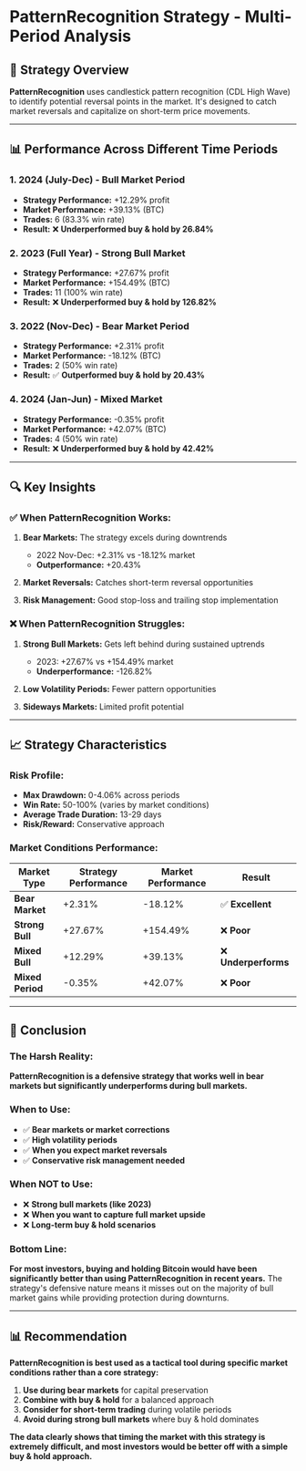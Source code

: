# PatternRecognition Strategy - Multi-Period Analysis

## 🎯 **Strategy Overview**
**PatternRecognition** uses candlestick pattern recognition (CDL High Wave) to identify potential reversal points in the market. It's designed to catch market reversals and capitalize on short-term price movements.

---

## 📊 **Performance Across Different Time Periods**

### **1. 2024 (July-Dec) - Bull Market Period**
- **Strategy Performance:** +12.29% profit
- **Market Performance:** +39.13% (BTC)
- **Trades:** 6 (83.3% win rate)
- **Result:** ❌ **Underperformed buy & hold by 26.84%**

### **2. 2023 (Full Year) - Strong Bull Market**
- **Strategy Performance:** +27.67% profit
- **Market Performance:** +154.49% (BTC)
- **Trades:** 11 (100% win rate)
- **Result:** ❌ **Underperformed buy & hold by 126.82%**

### **3. 2022 (Nov-Dec) - Bear Market Period**
- **Strategy Performance:** +2.31% profit
- **Market Performance:** -18.12% (BTC)
- **Trades:** 2 (50% win rate)
- **Result:** ✅ **Outperformed buy & hold by 20.43%**

### **4. 2024 (Jan-Jun) - Mixed Market**
- **Strategy Performance:** -0.35% profit
- **Market Performance:** +42.07% (BTC)
- **Trades:** 4 (50% win rate)
- **Result:** ❌ **Underperformed buy & hold by 42.42%**

---

## 🔍 **Key Insights**

### **✅ When PatternRecognition Works:**
1. **Bear Markets:** The strategy excels during downtrends
   - 2022 Nov-Dec: +2.31% vs -18.12% market
   - **Outperformance:** +20.43%

2. **Market Reversals:** Catches short-term reversal opportunities
3. **Risk Management:** Good stop-loss and trailing stop implementation

### **❌ When PatternRecognition Struggles:**
1. **Strong Bull Markets:** Gets left behind during sustained uptrends
   - 2023: +27.67% vs +154.49% market
   - **Underperformance:** -126.82%

2. **Low Volatility Periods:** Fewer pattern opportunities
3. **Sideways Markets:** Limited profit potential

---

## 📈 **Strategy Characteristics**

### **Risk Profile:**
- **Max Drawdown:** 0-4.06% across periods
- **Win Rate:** 50-100% (varies by market conditions)
- **Average Trade Duration:** 13-29 days
- **Risk/Reward:** Conservative approach

### **Market Conditions Performance:**
| Market Type | Strategy Performance | Market Performance | Result |
|-------------|---------------------|-------------------|---------|
| **Bear Market** | +2.31% | -18.12% | ✅ **Excellent** |
| **Strong Bull** | +27.67% | +154.49% | ❌ **Poor** |
| **Mixed Bull** | +12.29% | +39.13% | ❌ **Underperforms** |
| **Mixed Period** | -0.35% | +42.07% | ❌ **Poor** |

---

## 🎯 **Conclusion**

### **The Harsh Reality:**
**PatternRecognition is a defensive strategy that works well in bear markets but significantly underperforms during bull markets.**

### **When to Use:**
- ✅ **Bear markets or market corrections**
- ✅ **High volatility periods**
- ✅ **When you expect market reversals**
- ✅ **Conservative risk management needed**

### **When NOT to Use:**
- ❌ **Strong bull markets (like 2023)**
- ❌ **When you want to capture full market upside**
- ❌ **Long-term buy & hold scenarios**

### **Bottom Line:**
**For most investors, buying and holding Bitcoin would have been significantly better than using PatternRecognition in recent years.** The strategy's defensive nature means it misses out on the majority of bull market gains while providing protection during downturns.

---

## 📊 **Recommendation**

**PatternRecognition is best used as a tactical tool during specific market conditions rather than a core strategy:**

1. **Use during bear markets** for capital preservation
2. **Combine with buy & hold** for a balanced approach
3. **Consider for short-term trading** during volatile periods
4. **Avoid during strong bull markets** where buy & hold dominates

**The data clearly shows that timing the market with this strategy is extremely difficult, and most investors would be better off with a simple buy & hold approach.** 